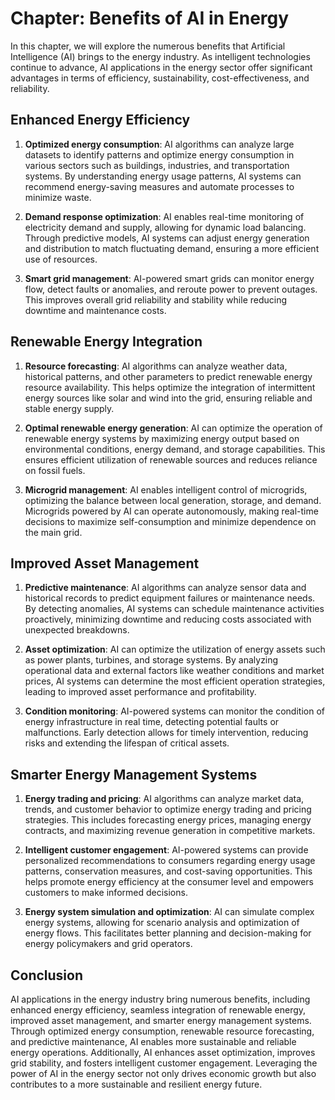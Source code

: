 Chapter: Benefits of AI in Energy
=================================

In this chapter, we will explore the numerous benefits that Artificial Intelligence (AI) brings to the energy industry. As intelligent technologies continue to advance, AI applications in the energy sector offer significant advantages in terms of efficiency, sustainability, cost-effectiveness, and reliability.

Enhanced Energy Efficiency
--------------------------

1. **Optimized energy consumption**: AI algorithms can analyze large datasets to identify patterns and optimize energy consumption in various sectors such as buildings, industries, and transportation systems. By understanding energy usage patterns, AI systems can recommend energy-saving measures and automate processes to minimize waste.

2. **Demand response optimization**: AI enables real-time monitoring of electricity demand and supply, allowing for dynamic load balancing. Through predictive models, AI systems can adjust energy generation and distribution to match fluctuating demand, ensuring a more efficient use of resources.

3. **Smart grid management**: AI-powered smart grids can monitor energy flow, detect faults or anomalies, and reroute power to prevent outages. This improves overall grid reliability and stability while reducing downtime and maintenance costs.

Renewable Energy Integration
----------------------------

1. **Resource forecasting**: AI algorithms can analyze weather data, historical patterns, and other parameters to predict renewable energy resource availability. This helps optimize the integration of intermittent energy sources like solar and wind into the grid, ensuring reliable and stable energy supply.

2. **Optimal renewable energy generation**: AI can optimize the operation of renewable energy systems by maximizing energy output based on environmental conditions, energy demand, and storage capabilities. This ensures efficient utilization of renewable sources and reduces reliance on fossil fuels.

3. **Microgrid management**: AI enables intelligent control of microgrids, optimizing the balance between local generation, storage, and demand. Microgrids powered by AI can operate autonomously, making real-time decisions to maximize self-consumption and minimize dependence on the main grid.

Improved Asset Management
-------------------------

1. **Predictive maintenance**: AI algorithms can analyze sensor data and historical records to predict equipment failures or maintenance needs. By detecting anomalies, AI systems can schedule maintenance activities proactively, minimizing downtime and reducing costs associated with unexpected breakdowns.

2. **Asset optimization**: AI can optimize the utilization of energy assets such as power plants, turbines, and storage systems. By analyzing operational data and external factors like weather conditions and market prices, AI systems can determine the most efficient operation strategies, leading to improved asset performance and profitability.

3. **Condition monitoring**: AI-powered systems can monitor the condition of energy infrastructure in real time, detecting potential faults or malfunctions. Early detection allows for timely intervention, reducing risks and extending the lifespan of critical assets.

Smarter Energy Management Systems
---------------------------------

1. **Energy trading and pricing**: AI algorithms can analyze market data, trends, and customer behavior to optimize energy trading and pricing strategies. This includes forecasting energy prices, managing energy contracts, and maximizing revenue generation in competitive markets.

2. **Intelligent customer engagement**: AI-powered systems can provide personalized recommendations to consumers regarding energy usage patterns, conservation measures, and cost-saving opportunities. This helps promote energy efficiency at the consumer level and empowers customers to make informed decisions.

3. **Energy system simulation and optimization**: AI can simulate complex energy systems, allowing for scenario analysis and optimization of energy flows. This facilitates better planning and decision-making for energy policymakers and grid operators.

Conclusion
----------

AI applications in the energy industry bring numerous benefits, including enhanced energy efficiency, seamless integration of renewable energy, improved asset management, and smarter energy management systems. Through optimized energy consumption, renewable resource forecasting, and predictive maintenance, AI enables more sustainable and reliable energy operations. Additionally, AI enhances asset optimization, improves grid stability, and fosters intelligent customer engagement. Leveraging the power of AI in the energy sector not only drives economic growth but also contributes to a more sustainable and resilient energy future.
